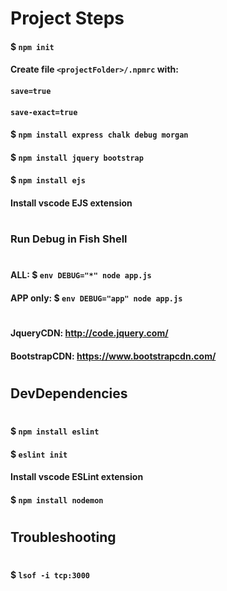 # Project Steps

#### $ `npm init`

#### Create file `<projectFolder>/.npmrc` with:

#### `save=true`

#### `save-exact=true`

#### $ `npm install express chalk debug morgan`

#### $ `npm install jquery bootstrap`

#### $ `npm install ejs`

#### Install vscode EJS extension

#

### Run Debug in Fish Shell

#

#### ALL: $ `env DEBUG="*" node app.js`

#### APP only: $ `env DEBUG="app" node app.js`

#

#### JqueryCDN: http://code.jquery.com/

#### BootstrapCDN: https://www.bootstrapcdn.com/

#

## DevDependencies

#

#### $ `npm install eslint`

#### $ `eslint init`

#### Install vscode ESLint extension

#### $ `npm install nodemon`

#

## Troubleshooting

#

#### $ `lsof -i tcp:3000`
